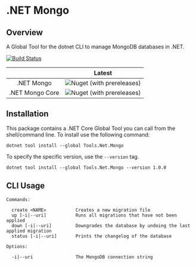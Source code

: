 # .NET Mongo

## Overview

A Global Tool for the dotnet CLI to manage MongoDB databases in .NET.

[![Build Status](https://dev.azure.com/councildevelopment/Dot%20Net%20Mongo/_apis/build/status/ndichiaro.dotnet-mongo?branchName=master)](https://dev.azure.com/councildevelopment/Dot%20Net%20Mongo/_build/latest?definitionId=5&branchName=master) 

|                  | Latest |
| :--:             |  :--:  |
|  .NET Mongo  |![Nuget (with prereleases)](https://img.shields.io/nuget/vpre/Tools.Net.Mongo)|
|  .NET Mongo Core |![Nuget (with prereleases)](https://img.shields.io/nuget/vpre/Tools.Net.Mongo.Core)|

## Installation

This package contains a .NET Core Global Tool you can call from the shell/command line. To install use the following command:

```
dotnet tool install --global Tools.Net.Mongo
```

To specify the specific version, use the `--version` tag.

```
dotnet tool install --global Tools.Net.Mongo --version 1.0.0
```


## CLI Usage

```
Commands:

  create <NAME>           Creates a new migration file
  up [-i|--uri]           Runs all migrations that have not been applied   
  down [-i|--uri]         Downgrades the database by undoing the last applied migration
  status [-i|--uri]       Prints the changelog of the database
  
Options:
  
  -i|--uri                The MongoDB connection string
  
```
